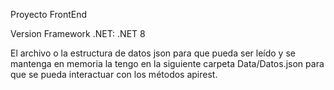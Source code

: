 Proyecto FrontEnd

Version Framework .NET: .NET 8

El archivo o la estructura de datos json para que pueda ser leído y se mantenga en memoria la tengo en la
siguiente carpeta Data/Datos.json para que se pueda interactuar con los métodos apirest.
